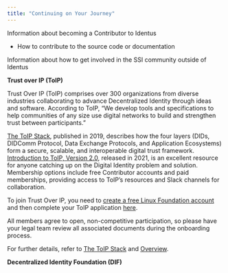 ```yaml
---
title: "Continuing on Your Journey"
---
```


Information about becoming a Contributor to Identus

- How to contribute to the source code or documentation

Information about how to get involved in the SSI community outside of Identus

**Trust over IP (ToIP)**

Trust Over IP (ToIP) comprises over 300 organizations from diverse industries collaborating to advance Decentralized Identity through ideas and software. According to ToIP, “We develop tools and specifications to help communities of any size use digital networks to build and strengthen trust between participants.”

[The ToIP Stack](https://github.com/hyperledger/aries-rfcs/blob/main/concepts/0289-toip-stack/README.md), published in 2019, describes how the four layers (DIDs, DIDComm Protocol, Data Exchange Protocols, and Application Ecosystems) form a secure, scalable, and interoperable digital trust framework. [Introduction to ToIP, Version 2.0](https://trustoverip.org/wp-content/uploads/Introduction-to-ToIP-V2.0-2021-11-17.pdf), released in 2021, is an excellent resource for anyone catching up on the Digital Identity problem and solution. Membership options include free Contributor accounts and paid memberships, providing access to ToIP’s resources and Slack channels for collaboration. 

To join Trust Over IP, you need to [create a free Linux Foundation account](https://www.linuxfoundation.org/about/join) and then complete your ToIP application [here](https://trustoverip.org/get-involved/membership/).  

All members agree to open, non-competitive participation, so please have your legal team review all associated documents during the onboarding process.

For further details, refer to [The ToIP Stack](https://github.com/hyperledger/aries-rfcs/blob/main/concepts/0289-toip-stack/README.md) and [Overview](https://trustoverip.org/wp-content/uploads/Introduction-to-ToIP-V2.0-2021-11-17.pdf).


**Decentralized Identity Foundation (DIF)**


